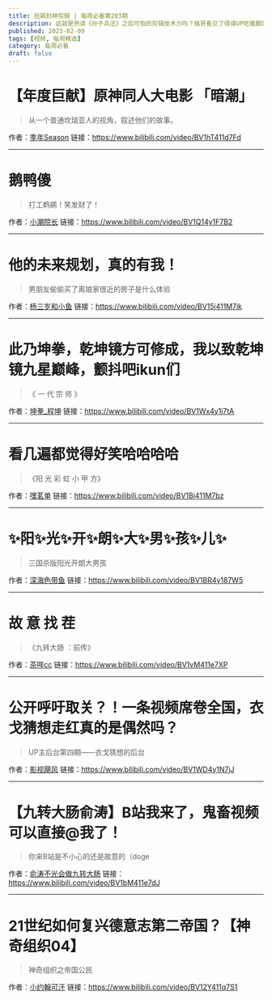 ```yaml
---
title: 狂飙封神剪辑 | 每周必看第203期
description: 这就是熟读《孙子兵法》之后可怕的剪辑技术力吗？强哥看见了得请UP吃猪脚面！
published: 2023-02-09
tags: [视频, 每周精选]
category: 每周必看
draft: false
---
```


# 【年度巨献】原神同人大电影 「暗潮」
> 从一个普通坎瑞亚人的视角，叙述他们的故事。

作者：[季年Season](https://space.bilibili.com/97233126)
链接：https://www.bilibili.com/video/BV1hT411d7Fd

---

# 鹅鸭傻
> 打工鹈鹕！笑发财了！

作者：[小潮院长](https://space.bilibili.com/5970160)
链接：https://www.bilibili.com/video/BV1Q14y1F7B2

---

# 他的未来规划，真的有我！
> 男朋友偷偷买了离娘家很近的房子是什么体验

作者：[杨三岁和小鱼](https://space.bilibili.com/1505548387)
链接：https://www.bilibili.com/video/BV15j411M7ik

---

# 此乃坤拳，乾坤镜方可修成，我以致乾坤镜九星巅峰，颤抖吧ikun们
> 《 一 代 宗 师 》

作者：[坤拳_程坤](https://space.bilibili.com/3493132794595569)
链接：https://www.bilibili.com/video/BV1Wx4y1j7tA

---

# 看几遍都觉得好笑哈哈哈哈
> 《阳 光 彩 虹 小 甲 方》

作者：[嘿茗单](https://space.bilibili.com/184967334)
链接：https://www.bilibili.com/video/BV1Bj411M7bz

---

# ✨阳✨光✨开✨朗✨大✨男✨孩✨儿✨
> 三国杀版阳光开朗大男孩

作者：[深海色带鱼](https://space.bilibili.com/5374954)
链接：https://www.bilibili.com/video/BV1BR4y187W5

---

# 故 意 找 茬
> 《九转大肠 ：前传》

作者：[茶咩cc](https://space.bilibili.com/6054967)
链接：https://www.bilibili.com/video/BV1vM411e7XP

---

# 公开呼吁取关？！一条视频席卷全国，衣戈猜想走红真的是偶然吗？
> UP主后台第四期——衣戈猜想的后台

作者：[影视飓风](https://space.bilibili.com/946974)
链接：https://www.bilibili.com/video/BV1WD4y1N7jJ

---

# 【九转大肠俞涛】B站我来了，鬼畜视频可以直接@我了！
> 你来B站是不小心的还是故意的（doge

作者：[俞涛不光会做九转大肠](https://space.bilibili.com/3493127159548137)
链接：https://www.bilibili.com/video/BV1bM411e7dJ

---

# 21世纪如何复兴德意志第二帝国？【神奇组织04】
> 神奇组织之帝国公民

作者：[小约翰可汗](https://space.bilibili.com/23947287)
链接：https://www.bilibili.com/video/BV12Y411q7S1

